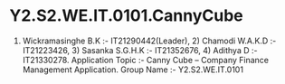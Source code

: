 # Y2.S2.WE.IT.0101.CannyCube
1) Wickramasinghe B.K :- IT21290442(Leader), 2) Chamodi W.A.K.D :- IT21223426, 3) Sasanka S.G.H.K :- IT21352676, 4) Adithya D :- IT21330278.     Application Topic :- Canny Cube – Company Finance Management Application.     Group Name :- Y2.S2.WE.IT.0101
